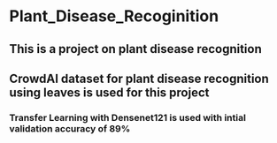# Plant_Disease_Recoginition
## This is a project on plant disease recognition 
## CrowdAI dataset for plant disease recognition using leaves is used for this project
### Transfer Learning with Densenet121 is used with intial validation accuracy of 89%
